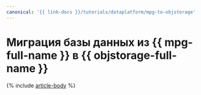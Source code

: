 ```yaml
---
canonical: '{{ link-docs }}/tutorials/dataplatform/mpg-to-objstorage'
---
```


# Миграция базы данных из {{ mpg-full-name }} в {{ objstorage-full-name }}

{% include [article-body](../../_tutorials/dataplatform/datatransfer/mpg-to-objstorage.md) %}
